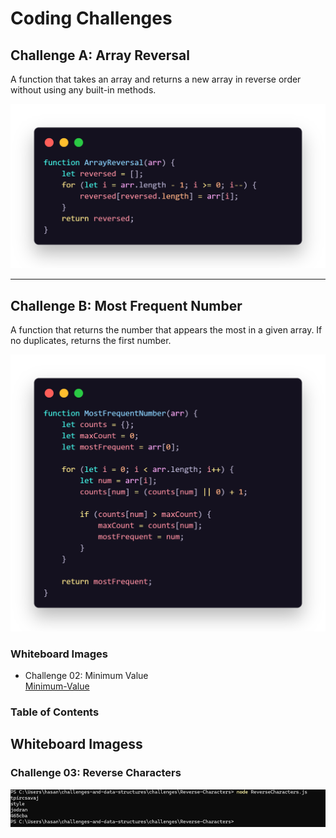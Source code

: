 # Coding Challenges

## Challenge A: Array Reversal

A function that takes an array and returns a new array in reverse order without using any built-in methods.

![Array Reversal](./array-reversal.png)

---

## Challenge B: Most Frequent Number

A function that returns the number that appears the most in a given array. If no duplicates, returns the first number.

![Most Frequent](./most-frequent.png)

### Whiteboard Images  

- Challenge 02: Minimum Value  
  [Minimum-Value](./challenges/README.md)

### Table of Contents

## Whiteboard Imagess

### Challenge 03: Reverse Characters

[![Reverse-Characters](challenges/Reverse-Characters/reverse-characters-screenshot.png)](challenges/Reverse-Characters/README.md)
